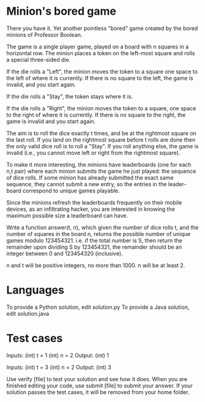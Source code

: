 Minion's bored game
===================

There you have it. Yet another pointless "bored" game created by the bored minions of Professor Boolean.

The game is a single player game, played on a board with n squares in a horizontal row. The minion places a token on the left-most square and rolls a special three-sided die. 

If the die rolls a "Left", the minion moves the token to a square one space to the left of where it is currently. If there is no square to the left, the game is invalid, and you start again.

If the die rolls a "Stay", the token stays where it is. 

If the die rolls a "Right", the minion moves the token to a square, one space to the right of where it is currently. If there is no square to the right, the game is invalid and you start again.

The aim is to roll the dice exactly t times, and be at the rightmost square on the last roll. If you land on the rightmost square before t rolls are done then the only valid dice roll is to roll a "Stay". If you roll anything else, the game is invalid (i.e., you cannot move left or right from the rightmost square).

To make it more interesting, the minions have leaderboards (one for each n,t pair) where each minion submits the game he just played: the sequence of dice rolls. If some minion has already submitted the exact same sequence, they cannot submit a new entry, so the entries in the leader-board correspond to unique games playable. 

Since the minions refresh the leaderboards frequently on their mobile devices, as an infiltrating hacker, you are interested in knowing the maximum possible size a leaderboard can have.

Write a function answer(t, n), which given the number of dice rolls t, and the number of squares in the board n, returns the possible number of unique games modulo 123454321. i.e. if the total number is S, then return the remainder upon dividing S by 123454321, the remainder should be an integer between 0 and 123454320 (inclusive).

n and t will be positive integers, no more than 1000. n will be at least 2.


Languages
=========

To provide a Python solution, edit solution.py
To provide a Java solution, edit solution.java

Test cases
==========

Inputs:
    (int) t = 1
    (int) n = 2
Output:
    (int) 1

Inputs:
    (int) t = 3
    (int) n = 2
Output:
    (int) 3

Use verify [file] to test your solution and see how it does. When you are finished editing your code, use submit [file] to submit your answer. If your solution passes the test cases, it will be removed from your home folder.